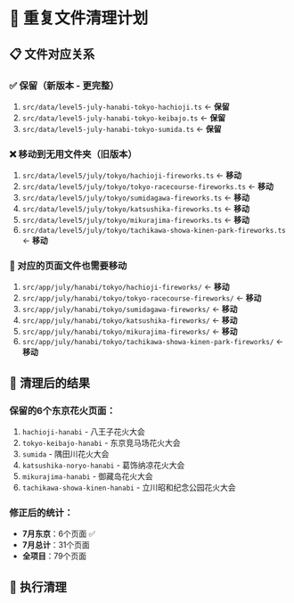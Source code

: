 # 🧹 重复文件清理计划

## 📋 文件对应关系

### ✅ 保留（新版本 - 更完整）
1. `src/data/level5-july-hanabi-tokyo-hachioji.ts` ← **保留**
2. `src/data/level5-july-hanabi-tokyo-keibajo.ts` ← **保留**  
3. `src/data/level5-july-hanabi-tokyo-sumida.ts` ← **保留**

### ❌ 移动到无用文件夹（旧版本）
1. `src/data/level5/july/tokyo/hachioji-fireworks.ts` ← **移动**
2. `src/data/level5/july/tokyo/tokyo-racecourse-fireworks.ts` ← **移动**
3. `src/data/level5/july/tokyo/sumidagawa-fireworks.ts` ← **移动**
4. `src/data/level5/july/tokyo/katsushika-fireworks.ts` ← **移动**
5. `src/data/level5/july/tokyo/mikurajima-fireworks.ts` ← **移动**
6. `src/data/level5/july/tokyo/tachikawa-showa-kinen-park-fireworks.ts` ← **移动**

### 📁 对应的页面文件也需要移动
1. `src/app/july/hanabi/tokyo/hachioji-fireworks/` ← **移动**
2. `src/app/july/hanabi/tokyo/tokyo-racecourse-fireworks/` ← **移动**
3. `src/app/july/hanabi/tokyo/sumidagawa-fireworks/` ← **移动**
4. `src/app/july/hanabi/tokyo/katsushika-fireworks/` ← **移动**
5. `src/app/july/hanabi/tokyo/mikurajima-fireworks/` ← **移动**
6. `src/app/july/hanabi/tokyo/tachikawa-showa-kinen-park-fireworks/` ← **移动**

## 🎯 清理后的结果

### 保留的6个东京花火页面：
1. `hachioji-hanabi` - 八王子花火大会
2. `tokyo-keibajo-hanabi` - 东京竞马场花火大会
3. `sumida` - 隅田川花火大会
4. `katsushika-noryo-hanabi` - 葛饰纳凉花火大会
5. `mikurajima-hanabi` - 御藏岛花火大会
6. `tachikawa-showa-kinen-hanabi` - 立川昭和纪念公园花火大会

### 修正后的统计：
- **7月东京**：6个页面 ✅
- **7月总计**：31个页面
- **全项目**：79个页面

## 🚀 执行清理 